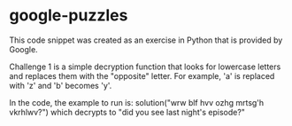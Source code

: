 # google-puzzles
This code snippet was created as an exercise in Python that is provided by Google. 

Challenge 1 is a simple decryption function that looks for lowercase letters and replaces them with the "opposite" letter. For example, 'a' is replaced with 'z' and 'b' becomes 'y'.

In the code, the example to run is: solution("wrw blf hvv ozhg mrtsg'h vkrhlwv?") which decrypts to "did you see last night's episode?"
